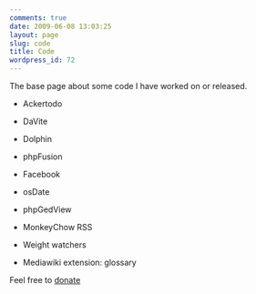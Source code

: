 ```yaml
---
comments: true
date: 2009-06-08 13:03:25
layout: page
slug: code
title: Code
wordpress_id: 72
---
```


The base page about some code I have worked on or released.



	
  * Ackertodo

	
  * DaVite

	
  * Dolphin

	
  * phpFusion

	
  * Facebook

	
  * osDate

	
  * phpGedView

	
  * MonkeyChow RSS

	
  * Weight watchers

	
  * Mediawiki extension: glossary


Feel free to [donate](/code/donate)
